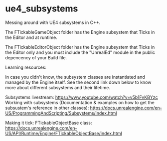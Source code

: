 # ue4_subsystems
Messing around with UE4 subsystems in C++.


The FTickableGameObject folder has the Engine subsystem that Ticks in the Editor and at runtime.

The FTickableEditorObject folder has the Engine subsystem that Ticks in the Editor only and you must include the "UnrealEd" module in the public depencency of your Build file.

Learning resources:

In case you didn't know, the subsystem classes are instantiated and managed by the Engine itself. See the second link down below to know more about different subsystems and their lifetime.

Subsystems livestream: https://www.youtube.com/watch?v=v5b1FvKBYzc
Working with subsystems (Documentation & examples on how to get the subsustem's reference in other classes): https://docs.unrealengine.com/en-US/ProgrammingAndScripting/Subsystems/index.html

Making it tick:
FTickableObjectBase class: https://docs.unrealengine.com/en-US/API/Runtime/Engine/FTickableObjectBase/index.html
